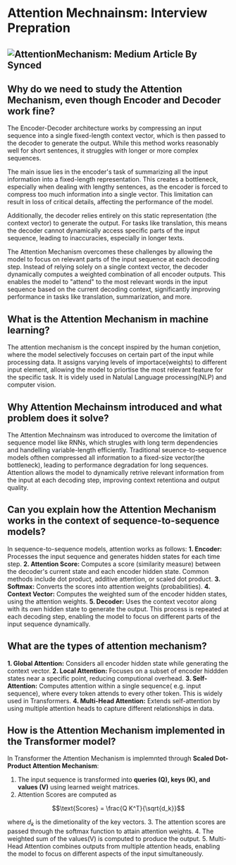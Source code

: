 # Attention Mechnainsm: Interview Prepration
![AttentionMechanism: Medium Article By Synced](https://miro.medium.com/v2/resize:fit:828/format:webp/0*VrRTrruwf2BtW4t5.)
----
## Why do we need to study the Attention Mechanism, even though Encoder and Decoder work fine?
The Encoder-Decoder architecture works by compressing an input sequence into a single fixed-length context vector, which is then passed to the decoder to generate the output. 
While this method works reasonably well for short sentences, it struggles with longer or more complex sequences.

The main issue lies in the encoder's task of summarizing all the input information into a fixed-length representation. 
This creates a bottleneck, especially when dealing with lengthy sentences, as the encoder is forced to compress too much information into a single vector. 
This limitation can result in loss of critical details, affecting the performance of the model.

Additionally, the decoder relies entirely on this static representation (the context vector) to generate the output. 
For tasks like translation, this means the decoder cannot dynamically access specific parts of the input sequence, leading to inaccuracies, especially in longer texts.

The Attention Mechanism overcomes these challenges by allowing the model to focus on relevant parts of the input sequence at each decoding step. 
Instead of relying solely on a single context vector, the decoder dynamically computes a weighted combination of all encoder outputs. 
This enables the model to "attend" to the most relevant words in the input sequence based on the current decoding context, significantly improving performance in tasks like translation, summarization, and more.

## What is the Attention Mechanism in machine learning?
The attention mechanism is the concept inspired by the human conjetion, where the model selectively foccuses on certain part of the input while processing data.
It assigns varying levels of importace(weights) to different input element, allowing the model to priortise the most relevant feature for the specific task.
It is videly used in Natulal Language processing(NLP) and computer vision. 

## Why Attention Mechainsm introduced and what problem does it solve?
The Attention Mechnainsm was introduced to overcome the limitation of sequence model like RNNs, which strugles with long term dependencies and handelling variable-length efficiently.
Traditional seuence-to-sequence models ofthen compressed all information to a fixed-size vector(the bottleneck), leading to performance degradation for long sequences.
Attention allows the model to dynamically retrive relevant information from the input at each decoding step, improving context retentiona and output quality.

## Can you explain how the Attention Mechanism works in the context of sequence-to-sequence models?
In sequence-to-sequence models, attention works as follows:
**1. Encoder:** Processes the input sequence and generates hidden states for each time step.
**2. Attention Score:** Computes a score (similarity measure) between the decoder's current state and each encoder hidden state. Common methods include dot product, additive attention, or scaled dot product.
**3. Softmax:** Converts the scores into attention weights (probabilities).
**4. Context Vector:** Computes the weighted sum of the encoder hidden states, using the attention weights.
**5. Decoder:** Uses the context vecotor along with its own hidden state to generate the output.
This process is repeated at each decoding step, enabling the model to focus on different parts of the input sequence dynamically.

## What are the types of attention mechanism?
**1. Global Attention:** Considers all encoder hidden state while generating the context vector.
**2. Local Attention:** Focuses on a subset of encoder hiddden states near a specific point, reducing computional overhead.
**3. Self-Attention:** Computes attention within a single sequence( e.g. input sequence), where every token attends to every other token. This is widely used in Transformers.
**4. Multi-Head Attention:** Extends self-attention by using multiple attention heads to capture different relationships in data.

## How is the Attention Mechanism implemented in the Transformer model?
In Transformer the Attention Mechanism is implemnted through **Scaled Dot-Product Attention Mechanism**:
1. The input sequence is transformed into **queries (Q), keys (K), and values (V)** using learned weight matrices.
2. Attention Scores are computed as 
```math
\text{Scores} = \frac{Q K^T}{\sqrt{d_k}}
```
where $d_k$ is the dimetionality of the key vectors.
3. The attention scores are passed through the softmax function to attain attention weights.
4. The weighted sum of the values(V) is computed to produce the output.
5. Multi-Head Attention combines outputs from multiple attention heads, enabling the model to focus on different aspects of the input simultaneously.


